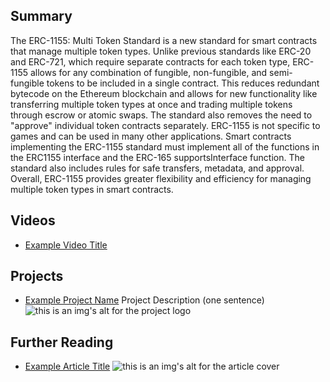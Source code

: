 ## Summary

The ERC-1155: Multi Token Standard is a new standard for smart contracts that manage multiple token types. Unlike previous standards like ERC-20 and ERC-721, which require separate contracts for each token type, ERC-1155 allows for any combination of fungible, non-fungible, and semi-fungible tokens to be included in a single contract. This reduces redundant bytecode on the Ethereum blockchain and allows for new functionality like transferring multiple token types at once and trading multiple tokens through escrow or atomic swaps. The standard also removes the need to "approve" individual token contracts separately. ERC-1155 is not specific to games and can be used in many other applications. Smart contracts implementing the ERC-1155 standard must implement all of the functions in the ERC1155 interface and the ERC-165 supportsInterface function. The standard also includes rules for safe transfers, metadata, and approval. Overall, ERC-1155 provides greater flexibility and efficiency for managing multiple token types in smart contracts.

## Videos

- [Example Video Title](https://www.youtube.com/watch?v=TDGq4aeevgY)

## Projects

- [Example Project Name](https://xxxx.xxx/xxxxx) Project Description (one sentence) ![this is an img's alt for the project logo](https://xxxx.xxx/project-logo.xxx)

## Further Reading

- [Example Article Title](https://xxxx.xxx/xxxxx) ![this is an img's alt for the article cover](https://xxxx.xxx/article-cover.xxx)
